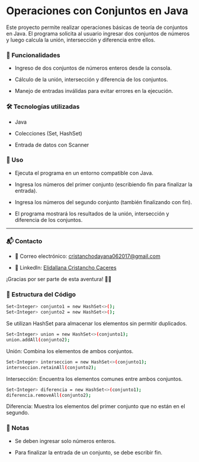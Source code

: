 # Operaciones con Conjuntos en Java

Este proyecto permite realizar operaciones básicas de teoría de conjuntos en Java. El programa solicita al usuario ingresar dos conjuntos de números y luego calcula la unión, intersección y diferencia entre ellos.

### 🚀 Funcionalidades

- Ingreso de dos conjuntos de números enteros desde la consola.

- Cálculo de la unión, intersección y diferencia de los conjuntos.

- Manejo de entradas inválidas para evitar errores en la ejecución.

### 🛠 Tecnologías utilizadas

- Java

- Colecciones (Set, HashSet)

- Entrada de datos con Scanner

### 📌 Uso

- Ejecuta el programa en un entorno compatible con Java.

- Ingresa los números del primer conjunto (escribiendo fin para finalizar la entrada).

- Ingresa los números del segundo conjunto (también finalizando con fin).

- El programa mostrará los resultados de la unión, intersección y diferencia de los conjuntos.
____
### 📬 Contacto
- 📧 Correo electrónico: cristanchodayana062017@gmail.com

- 💼 LinkedIn: [Elidallana Cristancho Caceres](https://www.linkedin.com/in/elidallanacristancho/)

¡Gracias por ser parte de esta aventura! 🚀✨

### 📂 Estructura del Código
````bash
Set<Integer> conjunto1 = new HashSet<>();
Set<Integer> conjunto2 = new HashSet<>();
````
Se utilizan HashSet para almacenar los elementos sin permitir duplicados.
````bash
Set<Integer> union = new HashSet<>(conjunto1);
union.addAll(conjunto2);
````
Unión: Combina los elementos de ambos conjuntos.
````bash
Set<Integer> interseccion = new HashSet<>(conjunto1);
interseccion.retainAll(conjunto2);
````

Intersección: Encuentra los elementos comunes entre ambos conjuntos.
````bash
Set<Integer> diferencia = new HashSet<>(conjunto1);
diferencia.removeAll(conjunto2);
````
Diferencia: Muestra los elementos del primer conjunto que no están en el segundo.

### 📝 Notas

- Se deben ingresar solo números enteros.

- Para finalizar la entrada de un conjunto, se debe escribir fin.
